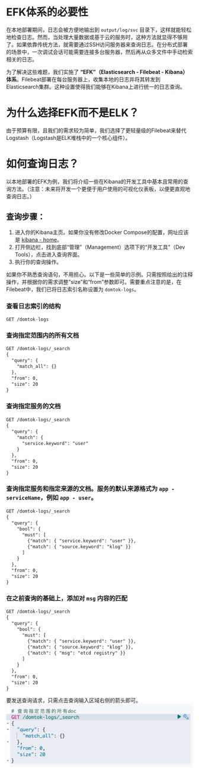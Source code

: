 # EFK体系的必要性
在本地部署期间，日志会被方便地输出到 `output/log/svc` 目录下，这样就能轻松地检查日志。然而，当处理大量数据或基于云的服务时，这种方法就显得不够用了。如果依靠传统方法，就需要通过SSH访问服务器来查询日志。在分布式部署的场景中，一次调试会话可能需要连接多台服务器，然后再从众多文件中手动检索相关的日志。

为了解决这些难题，我们实施了 **“EFK”（Elasticsearch - Filebeat - Kibana）体系**。Filebeat部署在每台服务器上，收集本地的日志并将其转发到Elasticsearch集群。这种设置使得我们能够在Kibana上进行统一的日志查询。

# 为什么选择EFK而不是ELK？
由于预算有限，且我们的需求较为简单，我们选择了更轻量级的Filebeat来替代Logstash（Logstash是ELK堆栈中的一个核心组件）。

# 如何查询日志？
以本地部署的EFK为例，我们将介绍一些在Kibana的开发工具中基本且常用的查询方法。（注意：未来将开发一个更便于用户使用的可视化仪表板，以便更直观地查询日志。）

## 查询步骤：
1. 进入你的Kibana主页。如果你没有修改Docker Compose的配置，网址应该是 [kibana - home](http://localhost:5601/app/home#/)。
2. 打开侧边栏，找到底部“管理”（Management）选项下的“开发工具”（Dev Tools），点击进入查询界面。
3. 执行你的查询操作。

如果你不熟悉查询语句，不用担心。以下是一些简单的示例。只需按照给出的注释操作，并根据你的需求调整“size”和“from”参数即可。需要重点注意的是，在Filebeat中，我们已将日志索引名称设置为 `domtok-logs`。

### 查看日志索引的结构
```logstash
GET /domtok-logs
```

### 查询指定范围内的所有文档
```logstash
GET /domtok-logs/_search
{
  "query": {
    "match_all": {}
  },
  "from": 0, 
  "size": 20
}
```

### 查询指定服务的文档
```logstash
GET /domtok-logs/_search
{
  "query": {
    "match": {
      "service.keyword": "user"
    }
  },
  "from": 0, 
  "size": 20
}
```

### 查询指定服务和指定来源的文档。服务的默认来源格式为 `app - serviceName`，例如 `app - user`。
```logstash
GET /domtok-logs/_search
{
  "query": {
    "bool": {
      "must": [
        {"match": { "service.keyword": "user" }},
        {"match": { "source.keyword": "klog" }}
      ]
    }
  },
  "from": 0, 
  "size": 20
}
```

### 在之前查询的基础上，添加对 `msg` 内容的匹配
```logstash
GET /domtok-logs/_search
{
  "query": {
    "bool": {
      "must": [
        {"match": { "service.keyword": "user" }},
        {"match": { "source.keyword": "klog" }},
        {"match": { "msg": "etcd registry" }}
      ]
    }
  },
  "from": 0, 
  "size": 20
}
```

要发送查询请求，只需点击查询输入区域右侧的箭头即可。
![img.png](img/kibana-dev-tools-sendRequest.png) 
